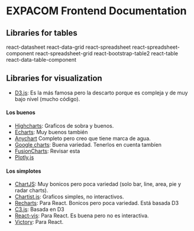 # EXPACOM Frontend Documentation

## Libraries for tables

react-datasheet
react-data-grid
react-spreadsheet
react-spreadsheet-component
react-spreadsheet-grid
react-bootstrap-table2
react-table
react-data-table-component


## Libraries for visualization

- [D3.js](https://d3js.org): Es la más famosa pero la descarto porque es compleja y de muy bajo nivel (mucho código).

#### Los buenos
- [Highcharts](https://www.highcharts.com): Graficos de sobra y buenos.
- [Echarts](https://echarts.apache.org): Muy buenos también
- [Anychart](https://www.anychart.com/products/anychart/gallery/) Completo pero creo que tiene marca de agua.
- [Google charts](https://developers.google.com/chart/interactive/docs/gallery): Buena variedad. Tenerlos en cuenta tambíen
- [FusionCharts](https://www.fusioncharts.com/charts): Revisar esta
- [Plotly.js](https://plot.ly/javascript/)

#### Los simplotes
- [ChartJS](https://www.chartjs.org/samples): Muy bonicos pero poca variedad (solo bar, line, area, pie y radar charts).
- [Chartist.js](https://gionkunz.github.io/chartist-js/examples.html): Graficos simples, no interactivos.
- [Recharts](http://recharts.org/en-US/examples): Para React. Bonicos pero poca variedad. Está basada D3
- [C3.js](https://c3js.org/examples.html): Basada en D3
- [React-vis](http://uber.github.io/react-vis/examples/showcases/plots): Para React. Es buena pero no es interactiva.
- [Victory](https://formidable.com/open-source/victory/gallery/): Para React.



